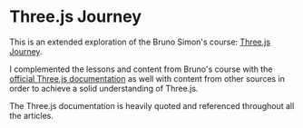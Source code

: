 # Three.js Journey

This is an extended exploration of the Bruno Simon's course: [Three.js Journey](https://threejs-journey.xyz/).

I complemented the lessons and content from Bruno's course with the [official Three.js documentation](https://threejs.org/docs/index.html#manual/introduction/Creating-a-scene) as well with content from other sources in order to achieve a solid understanding of Three.js.

The Three.js documentation is heavily quoted and referenced throughout all the articles.

